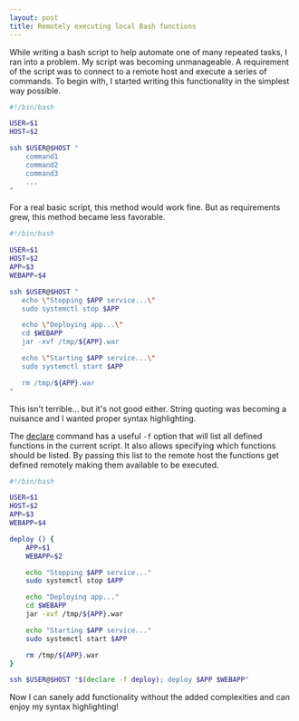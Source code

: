 ```yaml
---
layout: post
title: Remotely executing local Bash functions
---
```


While writing a bash script to help automate one of many repeated tasks, I ran into a problem. My script was becoming unmanageable. A requirement of the script was to connect to a remote host and execute a series of commands. To begin with, I started writing this functionality in the simplest way possible.

```bash
#!/bin/bash

USER=$1
HOST=$2

ssh $USER@$HOST "
    command1
    command2
    command3
    ...
"
```
 For a real basic script, this method would work fine. But as requirements grew, this method became less favorable.

 ```bash
#!/bin/bash

USER=$1
HOST=$2
APP=$3
WEBAPP=$4

ssh $USER@$HOST "
    echo \"Stopping $APP service...\"
    sudo systemctl stop $APP

    echo \"Deploying app...\"
    cd $WEBAPP
    jar -xvf /tmp/${APP}.war

    echo \"Starting $APP service...\"
    sudo systemctl start $APP

    rm /tmp/${APP}.war
"
 ```

This isn't terrible... but it's not good either. String quoting was becoming a nuisance and I wanted proper syntax highlighting.

The [declare](http://www.tldp.org/LDP/abs/html/declareref.html) command has a useful `-f` option that will list all defined functions in the current script. It also allows specifying which functions should be listed. By passing this list to the remote host the functions get defined remotely making them available to be executed.

```bash
#!/bin/bash

USER=$1
HOST=$2
APP=$3
WEBAPP=$4

deploy () {
    APP=$1
    WEBAPP=$2

    echo "Stopping $APP service..."
    sudo systemctl stop $APP

    echo "Deploying app..."
    cd $WEBAPP
    jar -xvf /tmp/${APP}.war

    echo "Starting $APP service..."
    sudo systemctl start $APP

    rm /tmp/${APP}.war
}

ssh $USER@$HOST "$(declare -f deploy); deploy $APP $WEBAPP"
```

Now I can sanely add functionality without the added complexities and can enjoy my syntax highlighting!
